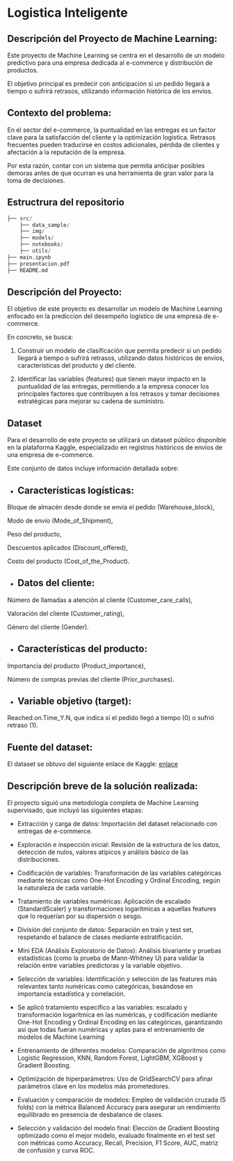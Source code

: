 # Logistica Inteligente

## Descripción del Proyecto de Machine Learning:

Este proyecto de Machine Learning se centra en el desarrollo de un modelo predictivo para una empresa dedicada al e-commerce y distribución de productos.

El objetivo principal es predecir con anticipación si un pedido llegará a tiempo o sufrirá retrasos, utilizando información histórica de los envíos.

## Contexto del problema:

En el sector del e-commerce, la puntualidad en las entregas es un factor clave para la satisfacción del cliente y la optimización logística.
Retrasos frecuentes pueden traducirse en costos adicionales, pérdida de clientes y afectación a la reputación de la empresa.

Por esta razón, contar con un sistema que permita anticipar posibles demoras antes de que ocurran es una herramienta de gran valor para la toma de decisiones.

## Estructrura del repositorio

```python
├── src/                
    ├── data_sample/    
    ├── img/           
    ├── models/         
    ├── notebooks/      
    ├── utils/          
├── main.ipynb          
├── presentacion.pdf    
├── README.md           
```

## Descripción del Proyecto:

El objetivo de este proyecto es desarrollar un modelo de Machine Learning enfocado en la predicción del desempeño logístico de una empresa de e-commerce.

En concreto, se busca:

1. Construir un modelo de clasificación que permita predecir si un pedido llegará a tiempo o sufrirá retrasos, utilizando datos históricos de envíos, características del producto y del cliente.

2. Identificar las variables (features) que tienen mayor impacto en la puntualidad de las entregas, permitiendo a la empresa conocer los principales factores que contribuyen a los retrasos y tomar decisiones estratégicas para mejorar su cadena de suministro.

## Dataset

Para el desarrollo de este proyecto se utilizará un dataset público disponible en la plataforma Kaggle, especializado en registros históricos de envíos de una empresa de e-commerce.

Este conjunto de datos incluye información detallada sobre:

   * ## Características logísticas:

Bloque de almacén desde donde se envía el pedido (Warehouse_block),

Modo de envío (Mode_of_Shipment),

Peso del producto,

Descuentos aplicados (Discount_offered),

Costo del producto (Cost_of_the_Product).

   * ## Datos del cliente:

Número de llamadas a atención al cliente (Customer_care_calls),

Valoración del cliente (Customer_rating),

Género del cliente (Gender).

   * ## Características del producto:

Importancia del producto (Product_importance),

Número de compras previas del cliente (Prior_purchases).

   * ## Variable objetivo (target):

Reached.on.Time_Y.N, que indica si el pedido llegó a tiempo (0) o sufrió retraso (1).

## Fuente del dataset:

El dataset se obtuvo del siguiente enlace de Kaggle:
[enlace](https://www.kaggle.com/datasets/prachi13/customer-analytics)


## Descripción breve de la solución realizada:

El proyecto siguió una metodología completa de Machine Learning supervisado, que incluyó las siguientes etapas:

* Extracción y carga de datos: Importación del dataset relacionado con entregas de e-commerce.

* Exploración e inspección inicial: Revisión de la estructura de los datos, detección de nulos, valores atípicos y análisis básico de las distribuciones.

* Codificación de variables: Transformación de las variables categóricas mediante técnicas como One-Hot Encoding y Ordinal Encoding, según la naturaleza de cada variable.

* Tratamiento de variables numéricas: Aplicación de escalado (StandardScaler) y transformaciones logarítmicas a aquellas features que lo requerían por su dispersión o sesgo.

* División del conjunto de datos: Separación en train y test set, respetando el balance de clases mediante estratificación.

* Mini EDA (Análisis Exploratorio de Datos): Análisis bivariante y pruebas estadísticas (como la prueba de Mann-Whitney U) para validar la relación entre variables predictoras y la variable objetivo.

* Selección de variables: Identificación y selección de las features más relevantes tanto numéricas como categóricas, basándose en importancia estadística y correlación.

* Se aplicó tratamiento específico a las variables: escalado y transformación logarítmica en las numéricas, y codificación mediante One-Hot Encoding y Ordinal Encoding en las categóricas, garantizando así que todas fueran numéricas y aptas para el entrenamiento de modelos de Machine Learning

* Entrenamiento de diferentes modelos: Comparación de algoritmos como Logistic Regression, KNN, Random Forest, LightGBM, XGBoost y Gradient Boosting.

* Optimización de hiperparámetros: Uso de GridSearchCV para afinar parámetros clave en los modelos más prometedores.

* Evaluación y comparación de modelos: Empleo de validación cruzada (5 folds) con la métrica Balanced Accuracy para asegurar un rendimiento equilibrado en presencia de desbalance de clases.

* Selección y validación del modelo final: Elección de Gradient Boosting optimizado como el mejor modelo, evaluado finalmente en el test set con métricas como Accuracy, Recall, Precision, F1 Score, AUC, matriz de confusión y curva ROC.